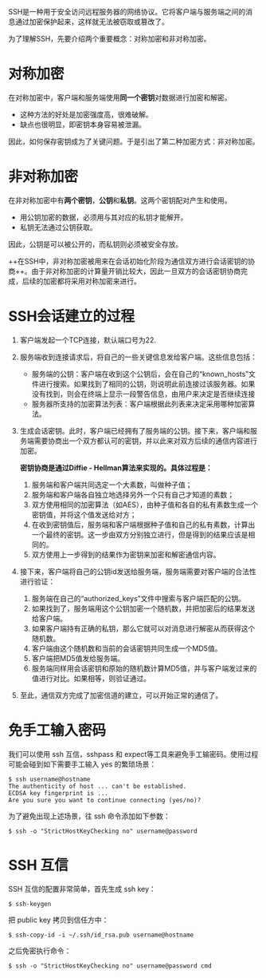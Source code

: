 SSH是一种用于安全访问远程服务器的网络协议。它将客户端与服务端之间的消息通过加密保护起来，这样就无法被窃取或篡改了。

为了理解SSH，先要介绍两个重要概念：对称加密和非对称加密。
# 对称加密
在对称加密中，客户端和服务端使用**同一个密钥**对数据进行加密和解密。
- 这种方法的好处是加密强度高，很难破解。
- 缺点也很明显，即密钥本身容易被泄漏。
 
因此，如何保存密钥成为了关键问题。于是引出了第二种加密方式：非对称加密。

# 非对称加密
在非对称加密中有**两个密钥**，**公钥**和**私钥**。这两个密钥配对产生和使用。
- 用公钥加密的数据，必须用与其对应的私钥才能解开。
- 私钥无法通过公钥获取。

因此，公钥是可以被公开的，而私钥则必须被安全存放。

++在SSH中，非对称加密被用来在会话初始化阶段为通信双方进行会话密钥的协商++。由于非对称加密的计算量开销比较大，因此一旦双方的会话密钥协商完成，后续的加密都将采用对称加密来进行。

# SSH会话建立的过程
1. 客户端发起一个TCP连接，默认端口号为22.

2. 服务端收到连接请求后，将自己的一些关键信息发给客户端。这些信息包括：

    - 服务端的公钥：客户端在收到这个公钥后，会在自己的“known_hosts”文件进行搜索。如果找到了相同的公钥，则说明此前连接过该服务器。如果没有找到，则会在终端上显示一段警告信息，由用户来决定是否继续连接 
    - 服务器所支持的加密算法列表：客户端根据此列表来决定采用哪种加密算法。
    
3. 生成会话密钥。此时，客户端已经拥有了服务端的公钥。接下来，客户端和服务端需要协商出一个双方都认可的密钥，并以此来对双方后续的通信内容进行加密。

    **密钥协商是通过Diffie - Hellman算法来实现的。具体过程是：**

    1. 服务端和客户端共同选定一个大素数，叫做种子值；
    2. 服务端和客户端各自独立地选择另外一个只有自己才知道的素数；
    3. 双方使用相同的加密算法（如AES），由种子值和各自的私有素数生成一个密钥值，并将这个值发送给对方；
    4. 在收到密钥值后，服务端和客户端根据种子值和自己的私有素数，计算出一个最终的密钥。这一步由双方分别独立进行，但是得到的结果应该是相同的。
    5. 双方使用上一步得到的结果作为密钥来加密和解密通信内容。

4. 接下来，客户端将自己的公钥id发送给服务端，服务端需要对客户端的合法性进行验证：

    1. 服务端在自己的“authorized_keys”文件中搜索与客户端匹配的公钥。
    2. 如果找到了，服务端用这个公钥加密一个随机数，并把加密后的结果发送给客户端。
    3. 如果客户端持有正确的私钥，那么它就可以对消息进行解密从而获得这个随机数。
    4. 客户端由这个随机数和当前的会话密钥共同生成一个MD5值。
    5. 客户端把MD5值发给服务端。
    6. 服务端同样用会话密钥和原始的随机数计算MD5值，并与客户端发过来的值进行对比。如果相等，则验证通过。

5. 至此，通信双方完成了加密信道的建立，可以开始正常的通信了。

# 免手工输入密码

我们可以使用 ssh 互信，sshpass 和 expect等工具来避免手工输密码。使用过程可能会碰到如下需要手工输入 yes 的繁琐场景：

```
$ ssh username@hostname
The authenticity of host ... can't be established.
ECDSA key fingerprint is ...
Are you sure you want to continue connecting (yes/no)?
```

为了避免出现上述场景，往 ssh 命令添加如下参数：

```
$ ssh -o "StrictHostKeyChecking no" username@password
```
# SSH 互信

SSH 互信的配置非常简单，首先生成 ssh key：

```
$ ssh-keygen
```

把 public key 拷贝到信任方中：

```
$ ssh-copy-id -i ~/.ssh/id_rsa.pub username@hostname
```

之后免密执行命令：

```
$ ssh -o "StrictHostKeyChecking no" username@password cmd
```
